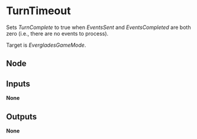 # TurnTimeout
Sets *TurnComplete* to true when *EventsSent* and *EventsCompleted* are both zero 
(i.e., there are no events to process).  

Target is *EvergladesGameMode*.  

## Node

## Inputs
**None**

## Outputs
**None**